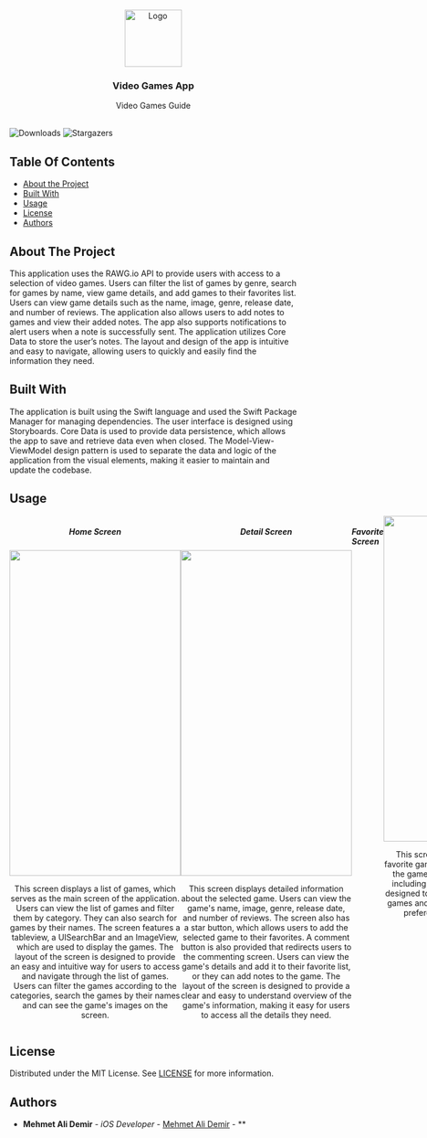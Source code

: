 <br/>
<p align="center">
  <a href="https://github.com/mehmetalidemir/ VideoGamesApp">
    <img src="https://i.imgur.com/Slnz8oG.png" alt="Logo" width="100" height="100">
  </a>

  <h3 align="center">Video Games App</h3>

  <p align="center">
    Video Games Guide
    <br/>
    <br/>
  </p>
</p>

![Downloads](https://img.shields.io/github/downloads/mehmetalidemir/VideoGamesApp/total) ![Stargazers](https://img.shields.io/github/stars/mehmetalidemir/VideoGamesApp?style=social) 

## Table Of Contents

* [About the Project](#about-the-project)
* [Built With](#built-with)
* [Usage](#usage)
* [License](#license)
* [Authors](#authors)

## About The Project


This application uses the RAWG.io API to provide users with access to a selection of video games. Users can filter the list of games by genre, search for games by name, view game details, and add games to their favorites list. Users can view game details such as the name, image, genre, release date, and number of reviews. The application also allows users to add notes to games and view their added notes. The app also supports notifications to alert users when a note is successfully sent. The application utilizes Core Data to store the user’s notes. The layout and design of the app is intuitive and easy to navigate, allowing users to quickly and easily find the information they need.


## Built With

The application is built using the Swift language and used the Swift Package Manager for managing dependencies. The user interface is designed using Storyboards. Core Data is used to provide data persistence, which allows the app to save and retrieve data even when closed. The Model-View-ViewModel design pattern is used to separate the data and logic of the application from the visual elements, making it easier to maintain and update the codebase.

## Usage

<div style="display: flex;">
  <div style="flex: 1; text-align: center;">
  <h5> Home Screen </h5>
    <img src="https://i.imgur.com/I7j6by6.png" width="300" height="570">
    <p>This screen displays a list of games, which serves as the main screen of the application. Users can view the list of games and filter them by category. They can also search for games by their names. The screen features a tableview, a UISearchBar and an ImageView, which are used to display the games. The layout of the screen is designed to provide an easy and intuitive way for users to access and navigate through the list of games. Users can filter the games according to the categories, search the games by their names and can see the game's images on the screen.</p>
  </div>
  <div style="flex: 1; text-align: center;">
  <h5> Detail Screen </h5>
    <img src="https://i.imgur.com/elnuqI1.png" width="300" height="570">
    <p>This screen displays detailed information about the selected game. Users can view the game's name, image, genre, release date, and number of reviews. The screen also has a star button, which allows users to add the selected game to their favorites. A comment button is also provided that redirects users to the commenting screen. Users can view the game's details and add it to their favorite list, or they can add notes to the game. The layout of the screen is designed to provide a clear and easy to understand overview of the game's information, making it easy for users to access all the details they need.</p>
  </div>
  <h5> Favorite Screen </h5>
  <div style="flex: 1; text-align: center;">
    <img src="https://i.imgur.com/0AiAwDy.png" width="300" height="570">
    <p>This screen displays a list of the user's favorite games. Users can view the details of the games they have marked as favorite, including the name, image. The screen is designed to easily access the user's favorite games and manage them according to their preferences. Built using Tableview.</p>
  </div>
   <h5> Note Add Screen </h5>
  <div style="flex: 1; text-align: center;">
    <img src="https://i.imgur.com/9nqKl5U.png" width="300" height="570">
    <p>This screen allows users to add notes to the selected game. Users can add a title and a description of their notes. This screen is designed to make it easy for users to add notes to the games they are interested in and to keep track of their thoughts and opinions about the games. This process is done using Core Data. If the note is successfully sent, a notification will be sent to the user.</p>
  </div>
   <h5> Note Screen </h5>
  <div style="flex: 1; text-align: center;">
    <img src="https://i.imgur.com/Mr5ilrp.png" width="300" height="570">
    <p>This screen allows users to view the notes they have added to games. Users can see the title and the description of the notes. They also have the ability to edit and save their selected notes or delete them. The screen is designed to provide a simple and easy way for users to view and manage their notes about the games. The notes are retrieved from the device's Core Data storage and displayed on the screen.</p>
  </div>
</div>



## License

Distributed under the MIT License. See [LICENSE](https://github.com/mehmetalidemir/VideoGamesApp/blob/main/LICENSE.md) for more information.

## Authors

* **Mehmet Ali Demir** - *iOS Developer* - [Mehmet Ali Demir](https://github.com/mehmetalidemir) - **


